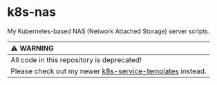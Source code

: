 # k8s-nas

My Kubernetes-based NAS (Network Attached Storage) server scripts.

| :warning: WARNING          |
|:---------------------------|
| All code in this repository is deprecated! |
| Please check out my newer [k8s-service-templates](https://github.com/niflostancu/k8s-service-templates) instead. |
